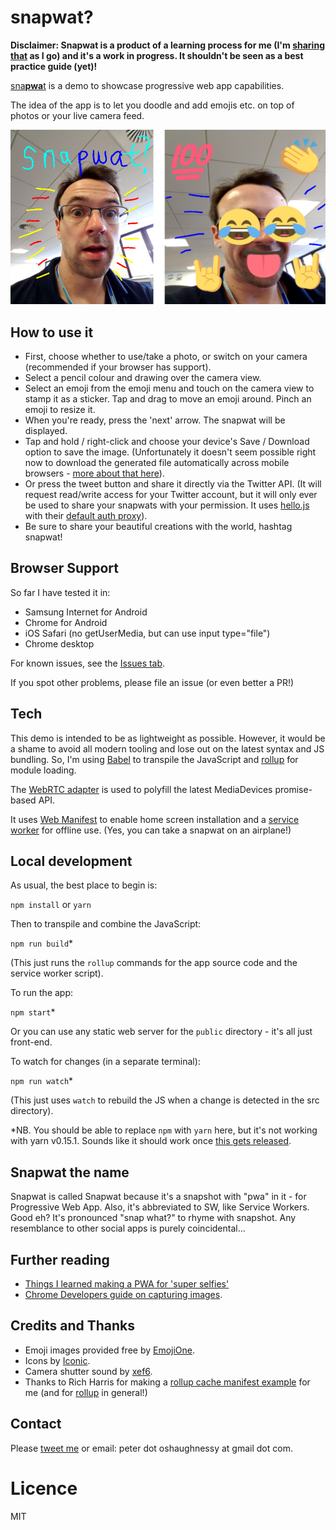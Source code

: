 # snapwat?

**Disclaimer: Snapwat is a product of a learning process for me (I'm [sharing that](https://medium.com/samsung-internet-dev/things-i-learned-making-a-progressive-web-app-for-super-selfies-49e76d154e4f#.3m59s4t4n) as I go) and it's a work in progress. It shouldn't be seen as a best practice guide (yet)!**

[sna**pwa**t](https://snapw.at) is a demo to showcase progressive web app capabilities.

The idea of the app is to let you doodle and add emojis etc. on top of photos or your live camera feed.

<img src="docs/snapwat-snapshots.png?raw=true" alt="A snapwat" width="600px"/>


## How to use it

* First, choose whether to use/take a photo, or switch on your camera (recommended if your browser has support).
* Select a pencil colour and drawing over the camera view.
* Select an emoji from the emoji menu and touch on the camera view to stamp it as a sticker. Tap and drag to move an 
emoji around. Pinch an emoji to resize it.
* When you're ready, press the 'next' arrow. The snapwat will be displayed. 
* Tap and hold / right-click and choose your device's Save / Download option to save 
the image. (Unfortunately it doesn't seem possible right now to download the generated file automatically across mobile 
browsers - [more about that here](https://medium.com/samsung-internet-dev/things-i-learned-making-a-progressive-web-app-for-super-selfies-49e76d154e4f)).
* Or press the tweet button and share it directly via the Twitter API. (It will request read/write access for your
Twitter account, but it will only ever be used to share your snapwats with your permission. It uses 
[hello.js](https://adodson.com/hello.js/) with their [default auth proxy](https://auth-server.herokuapp.com/)). 
* Be sure to share your beautiful creations with the world, hashtag snapwat! 


## Browser Support

So far I have tested it in:

* Samsung Internet for Android
* Chrome for Android
* iOS Safari (no getUserMedia, but can use input type="file")
* Chrome desktop

For known issues, see the [Issues tab](https://github.com/SamsungInternet/snapwat/issues).

If you spot other problems, please file an issue (or even better a PR!)


## Tech

This demo is intended to be as lightweight as possible. However, it would be a shame to avoid
all modern tooling and lose out on the latest syntax and JS bundling. So, I'm using 
[Babel](https://babeljs.io/) to transpile the JavaScript and [rollup](http://rollupjs.org) 
for module loading.

The [WebRTC adapter](https://github.com/webrtc/adapter) is used to polyfill the latest 
MediaDevices promise-based API.

It uses [Web Manifest](https://developer.mozilla.org/en-US/docs/Web/Manifest) to enable home screen 
installation and a [service worker](https://developers.google.com/web/fundamentals/primers/service-worker/) 
for offline use. (Yes, you can take a snapwat on an airplane!)


## Local development

As usual, the best place to begin is:

```npm install``` or ```yarn```

Then to transpile and combine the JavaScript:

```npm run build```*

(This just runs the `rollup` commands for the app source code and the service worker script).

To run the app:

```npm start```*

Or you can use any static web server for the `public` directory - it's all just front-end.

To watch for changes (in a separate terminal):

```npm run watch```*

(This just uses `watch` to rebuild the JS when a change is detected in the src directory).

*NB. You should be able to replace `npm` with `yarn` here, but it's not working with yarn v0.15.1. 
Sounds like it should work once [this gets released](https://github.com/yarnpkg/yarn/pull/809).


## Snapwat the name

Snapwat is called Snapwat because it's a snapshot with "pwa" in it - for Progressive Web App. 
Also, it's abbreviated to SW, like Service Workers. Good eh?  It's pronounced "snap what?" to rhyme with snapshot. 
Any resemblance to other social apps is purely coincidental...


## Further reading

* [Things I learned making a PWA for 'super selfies'](https://medium.com/samsung-internet-dev/things-i-learned-making-a-progressive-web-app-for-super-selfies-49e76d154e4f)
* [Chrome Developers guide on capturing images](https://developers.google.com/web/fundamentals/native-hardware/capturing-images/).


## Credits and Thanks

* Emoji images provided free by [EmojiOne](http://emojione.com/).
* Icons by [Iconic](https://useiconic.com/).
* Camera shutter sound by [xef6](https://www.freesound.org/people/xef6/sounds/61059/).
* Thanks to Rich Harris for making a [rollup cache manifest example](https://gitlab.com/Rich-Harris/rollup-cache-manifest-example) 
for me (and for [rollup](http://rollupjs.org/) in general!)


## Contact

Please [tweet me](https://twitter.com/poshaughnessy) or email: peter dot oshaughnessy at gmail dot com.


# Licence

MIT
